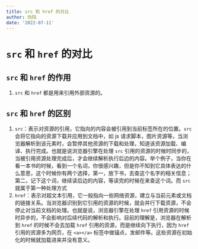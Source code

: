 ```yaml
---
title: src 和 href 的对比
author: 向阳
date: '2022-07-11'
---
```


# `src` 和 `href` 的对比

## `src` 和 `href` 的作用

1. `src` 和 `href` 都是用来引用外部资源的。

## `src` 和 `href` 的区别

1. `src`：表示对资源的引用，它指向的内容会被引用到当前标签所在的位置。`src` 会将它指向的资源下载并应用到文档中，如 js 请求脚本，图片资源等，当浏览器解析到该元素时，会暂停其他资源的下载和处理，知道该资源加载、编译、执行完成。也就是说浏览器引擎在处理 `src` 引用的资源的时候时同步的，当被引用资源处理完成后，才会继续解析执行后边的内容。举个例子，当你在看一本书的时候，看到一个名词，你很感兴趣，但是你不知到它具体表达的什么意思，这个时候你有两个选择，第一，放下书，去查这个名字的相关信息；第二，记下这个词，继续读后边的内容，等读完的时候在来查这个词。而 `src` 就属于第一种处理方式
2. `href`：表示对超文本引用，它一般指向一些网络资源，建立与当前元素或文档的链接关系。当浏览器识别到它引用的资源的时候，就会并行下载资源，不会停止对当前文档的处理。也就是说，浏览器引擎在处理 `href` 引用资源的时候时异步的，不会影响对后续代码的解析和执行。目前的理解是，浏览器在解析到 `href` 的时候不会去加载 `href` 引用的资源，而是继续向下执行，因为 `href` 引用的资源多为网页，在 `<a></a>` 标签中做锚点，发邮件等。这些资源在初始化的时候就加载进来并没有意义。

<LastUpdated />
